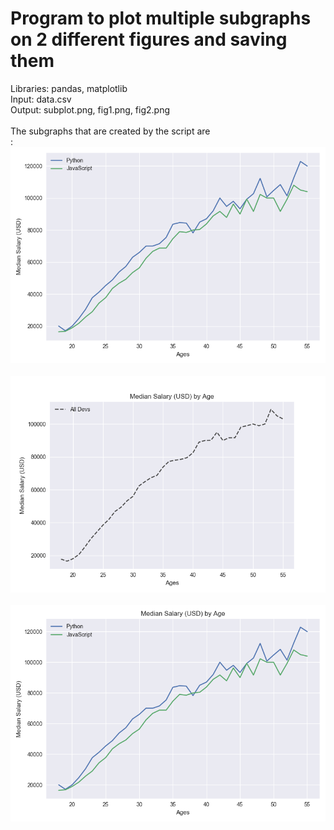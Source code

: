 # Program to plot multiple subgraphs on 2 different figures and saving them

Libraries: pandas, matplotlib<br />
Input: data.csv<br />
Output: subplot.png, fig1.png, fig2.png<br />
<br />
The subgraphs that are created by the script are <br />:
![Subgraph1 Depicted](https://github.com/tebbythomas/Data_Visualization_Projects/blob/master/Subplots/subplot.png)
<br />
<br />
![Subgraph2 Depicted](https://github.com/tebbythomas/Data_Visualization_Projects/blob/master/Subplots/fig1.png)
<br />
<br />
![Subgraph3 Depicted](https://github.com/tebbythomas/Data_Visualization_Projects/blob/master/Subplots/fig2.png)
